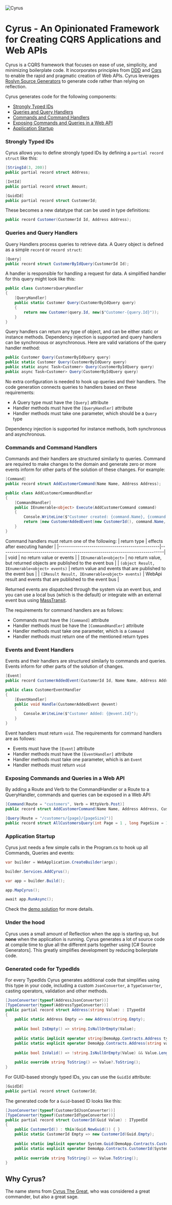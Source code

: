 ![Cyrus](images/cyrus.png "Cyrus")

# Cyrus - An Opinionated Framework for Creating CQRS Applications and Web APIs

Cyrus is a CQRS framework that focuses on ease of use, simplicity, and minimizing boilerplate code. It incorporates principles from [DDD](https://en.wikipedia.org/wiki/Domain-driven_design) and [Cqrs](https://en.wikipedia.org/wiki/Command_Query_Responsibility_Segregation) to enable the rapid and pragmatic creation of Web APIs. Cyrus leverages [Roslyn Source Generators](https://github.com/dotnet/roslyn/blob/main/docs/features/incremental-generators.cookbook.md) to generate code rather than relying on reflection.

Cyrus generates code for the following components:

- [Strongly Typed IDs](#strongly-typed-ids)
- [Queries and Query Handlers](#queries-and-query-handlers)
- [Commands and Command Handlers](#commands-and-command-handlers)
- [Exposing Commands and Queries in a Web API](#exposing-commands-and-queries-in-a-web-api)
- [Application Startup](#application-startup)

### Strongly Typed IDs

Cyrus allows you to define strongly typed IDs by defining a `partial record struct` like this:

```csharp
[StringId(3, 200)]
public partial record struct Address;

[IntId]
public partial record struct Amount;

[GuidId]
public partial record struct CustomerId;
```
These becomes a new datatype that can be used in type definitions:

```csharp
public record Customer(CustomerId Id, Address Address);
```

### Queries and Query Handlers

Query Handlers process queries to retrieve data. A Query object is defined as a simple `record` or `record struct`:

```csharp
[Query]
public record struct CustomerByIdQuery(CustomerId Id);
```

A handler is responsible for handling a request for data. A simplified handler for this query might look like this:

```csharp
public class CustomersQueryHandler
{
    [QueryHandler]
    public static Customer Query(CustomerByIdQuery query)
    {
        return new Customer(query.Id, new($"Customer-{query.Id}"));
    }
}
```

Query handlers can return any type of object, and can be either static or instance methods. Dependency injection is supported and query handlers can be synchronous or asynchronous. Here are valid variations of the query handler method:

```csharp
public Customer Query(CustomerByIdQuery query)
public static Customer Query(CustomerByIdQuery query)
public static async Task<Customer> Query(CustomerByIdQuery query)
public async Task<Customer> Query(CustomerByIdQuery query)
```

No extra configuration is needed to hook up queries and their handlers. The code generation connects queries to handlers based on these requirements:

- A Query type must have the `[Query]` attribute 
- Handler methods must have the `[QueryHandler]` attribute
- Handler methods must take one parameter, which should be a `Query` type

Dependency injection is supported for instance methods, both synchronous and asynchronous.

### Commands and Command Handlers

Commands and their handlers are structured similarly to queries. Command are required to make changes to the domain and generate zero or more events inform for other parts of the solution of these changes. For example:

```csharp
[Command]
public record struct AddCustomerCommand(Name Name, Address Address);

public class AddCustomerCommandHandler
{
    [CommandHandler]
    public IEnumerable<object> Execute(AddCustomerCommand command)
    {
        Console.WriteLine($"Customer created: {command.Name}, {command.Address}");
        return [new CustomerAddedEvent(new CustomerId(), command.Name, command.Address)];
    }
}
```

Command handlers must return one of the following:
| return type                                     | effects after executing hander                                                |
|-------------------------------------------------|-------------------------------------------------------------------------------|
| void                                            | no return value or events                                                     |
| `IEnumerable<object>`                           | no return value, but returned objects are published to the event bus          |
| `(object Result, IEnumerable<object> events)`   | return value and events that are published to the event bus                   |
| `(IResult Result, IEnumerable<object> events)`  | WebApi result and events that are published to the event bus                  |

Returned events are dispatched through the system via an event bus, and you can use a local bus (which is the default) or integrate with an external event bus using [MassTransit](https://masstransit.io/).

The requirements for command handlers are as follows:

- Commands must have the `[Command]` attribute
- Handler methods must be have the `[CommandHandler]` attribute
- Handler methods must take one parameter, which is a `Command`
- Handler methods must return one of the mentioned return types

### Events and Event Handlers

Events and their handlers are structured similarly to commands and queries. Events inform for other parts of the solution of changes. 

```csharp
[Event]
public record CustomerAddedEvent(CustomerId Id, Name Name, Address Address);

public class CustomerEventHandler
{
    [EventHandler]
    public void Handle(CustomerAddedEvent @event)
    {
        Console.WriteLine($"Customer Added: {@event.Id}");
    }
}
```

Event handlers must return `void`. The requirements for command handlers are as follows:

- Events must have the `[Event]` attribute
- Handler methods must have the `[EventHandler]` attribute
- Handler methods must take one parameter, which is an `Event`
- Handler methods must return `void`

### Exposing Commands and Queries in a Web API

By adding a Route and Verb to the CommandHandler or a Route to a QueryHandler, commands and queries can be exposed in a Web API:

```csharp
[Command(Route = "customers", Verb = HttpVerb.Post)]
public record struct AddCustomerCommand(Name Name, Address Address, CustomerType CustomerType);

[Query(Route = "/customers/{page}/{pageSize}")]
public record struct AllCustomersQuery(int Page = 1 , long PageSize = 10);
```

### Application Startup

Cyrus just needs a few simple calls in the Program.cs to hook up all Commands, Queries and events:

```csharp
var builder = WebApplication.CreateBuilder(args);

builder.Services.AddCyrus();

var app = builder.Build();

app.MapCyrus();

await app.RunAsync();
```
Check the [demo solution](https://github.com/thuijer/Cyrus/blob/master/) for more details.

### Under the hood

Cyrus uses a small amount of Reflection when the app is starting up, but **none** when the application is running. Cyrus generates a lot of source code at compile time to glue all the different parts together using [C# Source Generators]. This greatly simplifies development by reducing boilerplate code.

### Generated code for TypedIds

For every TypedIds Cyrus generates additional code that simplifies using this type in your code, including a custom `JsonConverter`, a `TypeConverter`, casting operators, validation and other methods.

```csharp
[JsonConverter(typeof(AddressJsonConverter))]
[TypeConverter(typeof(AddressTypeConverter))]
public partial record struct Address(string Value) : ITypedId
{
    public static Address Empty => new Address(string.Empty);
    
    public bool IsEmpty() => string.IsNullOrEmpty(Value);
    
    public static implicit operator string(DemoApp.Contracts.Address typedId) => typedId.Value;
    public static explicit operator DemoApp.Contracts.Address(string value) => new(value);
    
    public bool IsValid() => !string.IsNullOrEmpty(Value) && Value.Length >= 3 && Value.Length <= 200;
    
    public override string ToString() => Value?.ToString();
}
```

For GUID-based strongly typed IDs, you can use the `GuidId` attribute:

```csharp
[GuidId]
public partial record struct CustomerId;
```

The generated code for a `Guid`-based ID looks like this:

```csharp
[JsonConverter(typeof(CustomerIdJsonConverter))]
[TypeConverter(typeof(CustomerIdTypeConverter))]
public partial record struct CustomerId(Guid Value) : ITypedId
{
    public CustomerId() : this(Guid.NewGuid()) { }
    public static CustomerId Empty => new CustomerId(Guid.Empty);
    
    public static implicit operator System.Guid(DemoApp.Contracts.CustomerId typedId) => typedId.Value;
    public static explicit operator DemoApp.Contracts.CustomerId(System.Guid value) => new(value);
    
    public override string ToString() => Value.ToString();
}
```

## Why Cyrus?

The name stems from [Cyrus The Great](https://en.wikipedia.org/wiki/Cyrus_the_Great), who was considered a great commander, but also a great sage.

